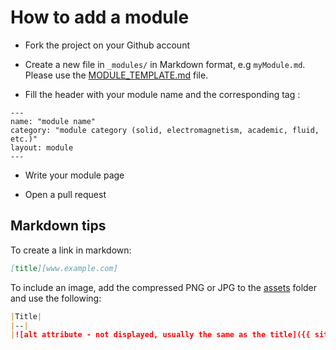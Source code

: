# How to add a module

- Fork the project on your Github account

- Create a new file in `_modules/` in Markdown format, e.g `myModule.md`. Please use the [MODULE_TEMPLATE.md](MODULE_TEMPLATE.md) file.

- Fill the header with your module name and the corresponding tag :

```
---
name: "module name"
category: "module category (solid, electromagnetism, academic, fluid, etc.)"
layout: module
---
```

- Write your module page

- Open a pull request

## Markdown tips

To create a link in markdown:
```markdown
[title][www.example.com]
```

To include an image, add the compressed PNG or JPG to the [assets](/assets) folder and use the following:
```markdown
|Title|
|--|
|![alt attribute - not displayed, usually the same as the title]({{ site.url }}{{ site.baseurl }}/assets/myimage.png)|
```
